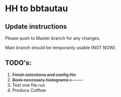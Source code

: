 # HH to bbtautau

## Update instructions
Please push to Master branch for any changes. 

Main branch should be temporarily usable (NOT NOW).

## TODO's:
1. ~~Finish selections and config file~~
2. ~~Book necessary histograms <----~~
3. Test one file run
4. Produce Cutflow
